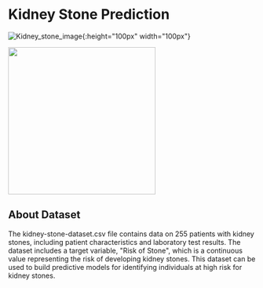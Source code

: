 # Kidney Stone Prediction
![Kidney_stone_image](https://www.genengnews.com/wp-content/uploads/2018/08/Jan3_2018_BruceBlausen_KidneyStones1806820794-1068x808.png){:height="100px" width="100px"}

<img src="https://example.com/large-image.jpg](https://www.genengnews.com/wp-content/uploads/2018/08/Jan3_2018_BruceBlausen_KidneyStones1806820794-1068x808.png" width="300">

## About Dataset

The kidney-stone-dataset.csv file contains data on 255 patients with kidney stones, including patient characteristics and laboratory test results. The dataset includes a target variable, "Risk of Stone", which is a continuous value representing the risk of developing kidney stones. This dataset can be used to build predictive models for identifying individuals at high risk for kidney stones.
